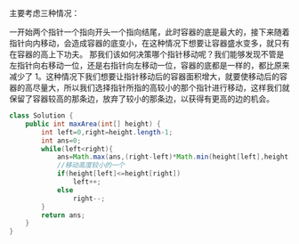 主要考虑三种情况：

一开始两个指针一个指向开头一个指向结尾，此时容器的底是最大的，接下来随着指针向内移动，会造成容器的底变小，在这种情况下想要让容器盛水变多，就只有在容器的高上下功夫。 那我们该如何决策哪个指针移动呢？我们能够发现不管是左指针向右移动一位，还是右指针向左移动一位，容器的底都是一样的，都比原来减少了 1。这种情况下我们想要让指针移动后的容器面积增大，就要使移动后的容器的高尽量大，所以我们选择指针所指的高较小的那个指针进行移动，这样我们就保留了容器较高的那条边，放弃了较小的那条边，以获得有更高的边的机会。

```java
class Solution {
    public int maxArea(int[] height) {
        int left=0,right=height.length-1;
        int ans=0;
        while(left<right){
            ans=Math.max(ans,(right-left)*Math.min(height[left],height[right]));
            //移动高度较小的一个
            if(height[left]<=height[right])
                left++;
            else
                right--;
        }
        return ans;
    }
}
```


